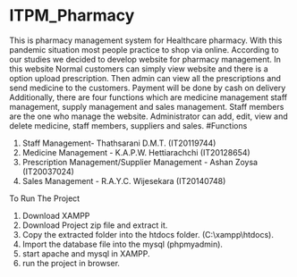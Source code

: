 # ITPM_Pharmacy
This is pharmacy management system for Healthcare pharmacy. With this pandemic situation most people practice to shop via online. According to our studies we decided to develop website for pharmacy management. In this website Normal customers can simply view website and there is a option upload prescription. Then admin can view all the prescriptions and send medicine to the customers. Payment will be done by cash on delivery Additionally, there are four functions which are medicine management staff management, supply management and sales management. Staff members are the one who manage the website. Administrator can add, edit, view and delete medicine, staff members, suppliers and sales. 
#Functions
1. Staff Management- Thathsarani D.M.T. (IT20119744)
2. Medicine Management - K.A.P.W. Hettiarachchi (IT20128654)
3. Prescription Management/Supplier Management - Ashan Zoysa (IT20037024)
4. Sales Management - R.A.Y.C. Wijesekara (IT20140748)

To Run The Project
  1. Download XAMPP
  2. Download Project zip file and extract it.
  3. Copy the extracted folder into the htdocs folder. (C:\xampp\htdocs).
  4. Import the database file into the mysql (phpmyadmin).
  5. start apache and mysql in XAMPP.
  6. run the project in browser.
